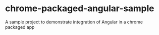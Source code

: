 # chrome-packaged-angular-sample
A sample project to demonstrate integration of Angular in a chrome packaged app
